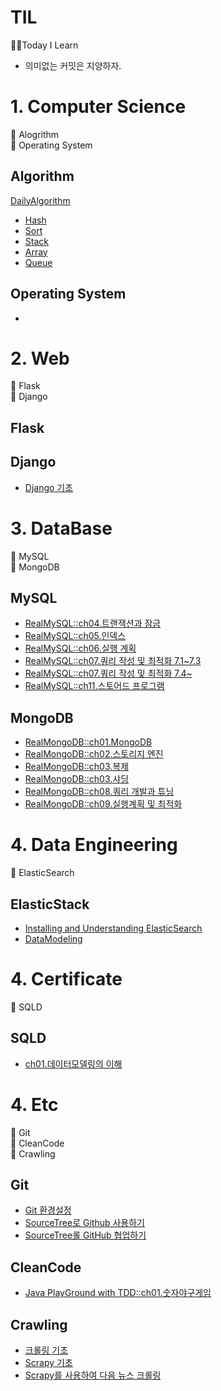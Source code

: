 # TIL
🏃‍♂️Today I Learn
- 의미없는 커밋은 지양하자.

# 1. Computer Science
📙 Alogrithm     
📙 Operating System     

## Algorithm
[DailyAlgorithm](Algorithm/Daily-Algorithm)
- [Hash](Algorithm/Hash.md)
- [Sort](Algorithm/Sort.md)
- [Stack](Algorithm/Stack.md)
- [Array](Algorithm/Array.md)
- [Queue](Algorithm/Queue.md)

## Operating System
- 
# 2. Web
📙 Flask     
📙 Django    

## Flask

## Django
- [Django 기초](Django/Django_basic.md)

# 3. DataBase
📙 MySQL    
📙 MongoDB    

## MySQL
- [RealMySQL::ch04.트랜잭션과 잠금](MySQL/RealMySQL_ch04.md)
- [RealMySQL::ch05.인덱스](MySQL/RealMySQL_ch05.md)
- [RealMySQL::ch06.실행 계획](MySQL/RealMySQL_ch06.md)
- [RealMySQL::ch07.쿼리 작성 및 최적화 7.1~7.3](MySQL/RealMySQL_ch07.md)
- [RealMySQL::ch07.쿼리 작성 및 최적화 7.4~](MySQL/RealMySQL_ch07_2.md)
- [RealMySQL::ch11.스토어드 프로그램](MySQL/RealMySQL_ch11.md)

## MongoDB
- [RealMongoDB::ch01.MongoDB](MongoDB/RealMongoDB_ch01.md)
- [RealMongoDB::ch02.스토리지 엔진](MongoDB/RealMongoDB_ch02.md)
- [RealMongoDB::ch03.복제](MongoDB/RealMongoDB_ch03.md)
- [RealMongoDB::ch03.샤딩](MongoDB/RealMongoDB_ch04.md)
- [RealMongoDB::ch08.쿼리 개발과 튜닝](MongoDB/RealMongoDB_ch08.md)
- [RealMongoDB::ch09.실행계획 및 최적화](MongoDB/RealMongoDB_ch09.md)

# 4. Data Engineering
📙 ElasticSearch     

## ElasticStack
- [Installing and Understanding ElasticSearch](ElasticStack/ch01_Understanding_ElasticSearch.md)
- [DataModeling](ElasticStack/DataModeling.md)

# 4. Certificate
📙 SQLD

## SQLD
- [ch01.데이터모델링의 이해](DB/[SQLD]ch01데이터모델링의이해.md)


# 4. Etc
📙 Git    
📙 CleanCode    
📙 Crawling    

## Git
- [Git 환경설정](git/git환경설정.md)
- [SourceTree로 Github 사용하기](git/[sourcetree]basic.md)
- [SourceTree롤 GitHub 협업하기](git/[sourcetree]branch.md)

## CleanCode
- [Java PlayGround with TDD::ch01.숫자야구게임](./CleanCode/JAVAPlayGroundTDD_ch01.숫자야구게임.md)

## Crawling
- [크롤링 기초](Crawling/crawling_basic.md)
- [Scrapy 기초](Crawling/Scrapy_basic.md)
- [Scrapy를 사용하여 다음 뉴스 크롤링](Crawling/Scrapy_newsCrawl.md)
